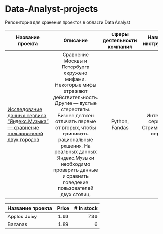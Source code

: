# Data-Analyst-projects
Репозитория для хранения проектов в области Data Analyst

| Название проекта  |	Описание|Сферы деятельности компаний|Навыки и инструменты|
|-------------------|:-------:|:-------------------------:|:------------------:|
|[Исследование данных сервиса “Яндекс.Музыка” — сравнение пользователей двух городов](https://github.com/Macharaits/Data-Analyst-projects/tree/main/Yandex_music)|Сравнение Москвы и Петербурга окружено мифами. Некоторые мифы отражают действительность. Другие — пустые стереотипы. Бизнес должен отличать первые от вторых, чтобы принимать рациональные решения. На реальных данных Яндекс.Музыки необходимо проверить данные и сравнить поведение пользователей двух столиц.|Python, Pandas|Интернет-сервисы, Стриминговый сервис|


| Название проекта  | Price | # In stock |
|-------------------|:-----:|-----------:|
|  Apples  Juicy    |  1.99 |        739 |
| Bananas           |  1.89 |          6 |
